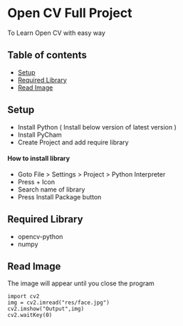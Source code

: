 # Open CV Full Project
To Learn Open CV with easy way

## Table of contents
* [Setup](#setup)
* [Required Library](#requiredlib)
* [Read Image](#readimg)

## Setup
* Install Python ( Install below version of latest version )
* Install PyCham 
* Create Project and add require library

#### How to install library
* Goto File > Settings > Project > Python Interpreter
* Press + Icon
* Search name of library 
* Press Install Package button 
	
## Required Library 
* opencv-python
* numpy

## Read Image

The image will appear until you close the program

```
import cv2
img = cv2.imread("res/face.jpg")
cv2.imshow("Output",img)
cv2.waitKey(0) 
```